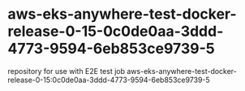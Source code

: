 # aws-eks-anywhere-test-docker-release-0-15-0c0de0aa-3ddd-4773-9594-6eb853ce9739-5
repository for use with E2E test job aws-eks-anywhere-test-docker-release-0-15:0c0de0aa-3ddd-4773-9594-6eb853ce9739-5
